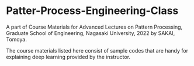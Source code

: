 # Patter-Process-Engineering-Class
A part of Course Materials for Advanced Lectures on Pattern Processing, Graduate School of Engineering, Nagasaki University, 2022 by SAKAI, Tomoya.


The course materials listed here consist of sample codes that are handy for explaining deep learning provided by the instructor.
